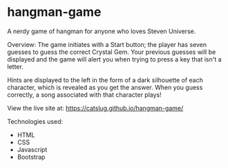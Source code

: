 # hangman-game
A nerdy game of hangman for anyone who loves Steven Universe. 


Overview: 
  The game initiates with a Start button; the player has seven guesses to guess the correct Crystal Gem. Your previous
  guesses will be displayed and the game will alert you when trying to press a key that isn't a letter.
  
  Hints are displayed to the left in the form of a dark silhouette of each character, which is revealed as you get the answer. 
  When you guess correctly, a song associated with that character plays!

View the live site at: https://catslug.github.io/hangman-game/

Technologies used: 
  * HTML
  * CSS
  * Javascript
  * Bootstrap
